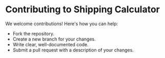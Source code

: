 # Contributing to Shipping Calculator

We welcome contributions! Here's how you can help:
- Fork the repository.
- Create a new branch for your changes.
- Write clear, well-documented code.
- Submit a pull request with a description of your changes.

